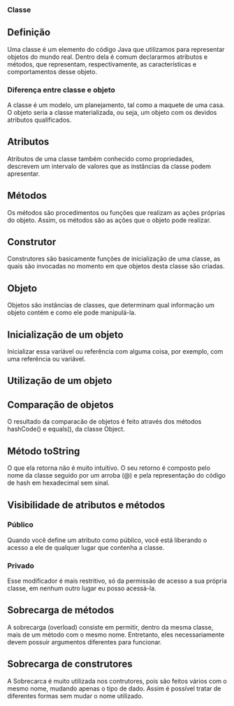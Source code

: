 ### Classe
  ## Definição
   Uma classe é um elemento do código Java que utilizamos para representar objetos do mundo real. Dentro dela é comum declararmos atributos e métodos, que representam, respectivamente, as características e comportamentos desse objeto.
    
   ### Diferença entre classe e objeto
   A classe é um modelo, um planejamento, tal como a maquete de uma casa. O objeto seria a classe materializada, ou       seja, um objeto com os devidos atributos qualificados.
    
  ## Atributos
  Atributos de uma classe também conhecido como propriedades, descrevem um intervalo de valores que as instâncias da classe podem apresentar.
  
  ## Métodos
  Os métodos são procedimentos ou funções que realizam as ações próprias do objeto. Assim, os métodos são as ações que o objeto pode realizar.

  ## Construtor 
  Construtores são basicamente funções de inicialização de uma classe, as quais são invocadas no momento em que objetos desta classe são criadas.

  ## Objeto
  Objetos são instâncias de classes, que determinam qual informação um objeto contém e como ele pode manipulá-la.

  ## Inicialização de um objeto 
  Inicializar essa variável ou referência com alguma coisa, por exemplo, com uma referência ou variável.

  ## Utilização de um objeto


  ## Comparação de objetos
  O resultado da comparacão de objetos é feito através dos métodos hashCode() e equals(), da classe Object.

  ## Método toString
  O que ela retorna não é muito intuitivo. O seu retorno é composto pelo nome da classe seguido por um arroba (@) e pela representação do código de hash em hexadecimal sem sinal.

  ## Visibilidade de atributos e métodos
  ### Público
  Quando você define um atributo como público, você está liberando o acesso a ele de qualquer lugar que contenha a classe.

  ### Privado 
  Esse modificador é mais restritivo, só da permissão de acesso a sua própria classe, em nenhum outro lugar eu posso acessá-la.

  ## Sobrecarga de métodos
  A sobrecarga (overload) consiste em permitir, dentro da mesma classe, mais de um método com o mesmo nome. Entretanto, eles necessariamente devem possuir argumentos diferentes para funcionar.

  ## Sobrecarga de construtores
  A Sobrecarca é muito utilizada nos contrutores, pois são feitos vários com o mesmo nome, mudando apenas o tipo de dado. Assim é possível tratar de diferentes formas sem mudar o nome utilizado.
